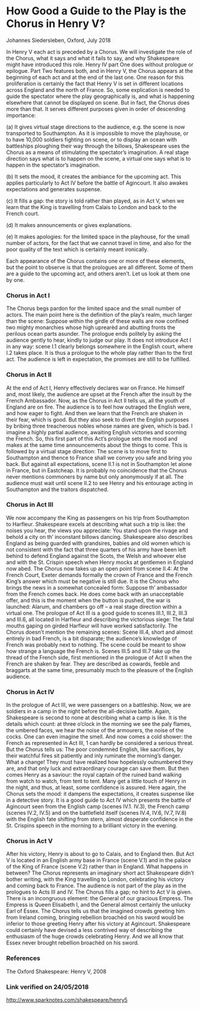 
# How Good a Guide to the Play is the Chorus in Henry V?


Johannes Siedersleben, Oxford, July 2018

In Henry V each act is preceded by a Chorus. We will investigate the role of the
Chorus, what it says and what it fails to say, and why Shakespeare might have
introduced this role. Henry IV part One does without prologue or epilogue. Part Two features both,
and in Henry V, the Chorus appears at the beginning of each act and at the end of
the last one. One reason for this proliferation is certainly the fact that Henry V is
set in different locations across England and the north of France. So, some
explication is needed to guide the spectator where the play geographically is, and
what is happening elsewhere that cannot be displayed on scene. But in fact, the
Chorus does more than that. It serves different purposes given in order of
descending importance:

(a) It gives virtual stage directions to the audience, e.g. the scene is now
transported to Southampton. As it is impossible to move the playhouse, or to
have 10,000 soldiers fighting on scene, or to display an ocean with battleships
ploughing their way through the billows, Shakespeare uses the Chorus as a
means of stimulating the spectator’s imagination. A real stage direction says
what is to happen on the scene, a virtual one says what is to happen in the
spectator’s imagination.

(b) It sets the mood, it creates the ambiance for the upcoming act. This applies
particularly to Act IV before the battle of Agincourt. It also awakes
expectations and generates suspense.

(c) It fills a gap: the story is told rather than played, as in Act V, when we learn
that the King is travelling from Calais to London and back to the French court.

(d) It makes announcements or gives explanations.

(e) It makes apologies: for the limited space in the playhouse, for the small
number of actors, for the fact that we cannot travel in time, and also for the
poor quality of the text which is certainly meant ironically.

Each appearance of the Chorus contains one or more of these elements, but the
point to observe is that the prologues are all different. Some of them are a guide
to the upcoming act, and others aren’t. Let us look at them one by one.

### Chorus in Act I

The Chorus begs pardon for the limited space and the small number of actors.
The main point here is the definition of the play’s realm, much larger than the
scene: Suppose within the girdle of these walls are now confined two mighty
monarchies whose high uprearèd and abutting fronts the perilous ocean parts
asunder. The prologue ends politely by asking the audience gently to hear, kindly
to judge our play. It does not introduce Act I in any way: scene I.1 clearly belongs
somewhere in the English court, where I.2 takes place. It is thus a prologue to the
whole play rather than to the first act. The audience is left in expectation, the
promises are still to be fulfilled.

### Chorus in Act II

At the end of Act I, Henry effectively declares war on France. He himself and,
most likely, the audience are upset at the French after the insult by the French
Ambassador. Now, as the Chorus in Act II tells us, all the youth of England are on
fire. The audience is to feel how outraged the English were, and how eager to
fight. And then we learn that the French are shaken in their fear, which is good.
But they also seek to divert the English purposes by bribing three treacherous
nobles whose names are given, which is bad. I imagine a highly partial audience,
awaiting English victories and scorning the French. So, this first part of this Act’s
prologue sets the mood and makes at the same time announcements about the
things to come. This is followed by a virtual stage direction: The scene is to move
first to Southampton and thence to France shall we convey you safe and bring
you back. But against all expectations, scene II.1 is not in Southampton let alone
in France, but in Eastcheap. It is probably no coincidence that the Chorus never
mentions commoners by name but only anonymously if at all. The audience
must wait until scene II.2 to see Henry and his entourage acting in Southampton
and the traitors dispatched.

### Chorus in Act III

We now accompany the King as passengers on his trip from Southampton to
Harfleur. Shakespeare excels at describing what such a trip is like: the noises you
hear, the views you appreciate: You stand upon the rivage and behold a city on
th’ inconstant billows dancing. Shakespeare also describes England as being
guarded with grandsires, babies and old women which is not consistent with the
fact that three quarters of his army have been left behind to defend England
against the Scots, the Welsh and whoever else and with the St. Crispin speech
when Henry mocks at gentlemen in England now abed. The Chorus now takes up
an open point from scene II.4: At the French Court, Exeter demands formally the
crown of France and the French King’s answer which must be negative is still due.
It is the Chorus who brings the news in a somewhat concealed form: Suppose th’
ambassador from the French comes back. He does come back with an
unacceptable offer, and this is the moment when the button is pushed, the war is
launched: Alarum, and chambers go off – a real stage direction within a virtual
one. The prologue of Act III is a good guide to scenes III.1, III.2, III.3 and III.6, all
located in Harfleur and describing the victorious siege: The fatal mouths gaping
on girded Harfleur will have worked satisfactorily. The Chorus doesn’t mention
the remaining scenes: Scene III.4, short and almost entirely in bad French, is a bit
disparate; the audience’s knowledge of French was probably next to nothing. The
scene could be meant to show how strange a language the French is. Scenes III.5
and III.7 take up the thread of the French side, first mentioned in the prologue of
Act II when the French are shaken by fear. They are described as cowards, feeble
and braggarts at the same time, presumably much to the pleasure of the English
audience.

### Chorus in Act IV

In the prologue of Act III, we were passengers on a battleship. Now, we are
soldiers in a camp in the night before the all-decisive battle. Again, Shakespeare
is second to none at describing what a camp is like. It is the details which count:
at three o’clock in the morning we see the paly flames, the umbered faces, we
hear the noise of the armourers, the noise of the cocks. One can even imagine
the smell. And now comes a cold shower: the French as represented in Act III, 1
can hardly be considered a serious threat. But the Chorus tells us: The poor
condemnèd English, like sacrifices, by their watchful fires sit patiently and inly
ruminate the morning’s danger. What a change! They must have realized how
hopelessly outnumbered they are, and that only luck and extraordinary courage
can save them. But then comes Henry as a saviour: the royal captain of the
ruined band walking from watch to watch, from tent to tent. Many get a little
touch of Henry in the night, and thus, at least, some confidence is assured.
Here again, the Chorus sets the mood: it dampens the expectations, it creates
suspense like in a detective story. It is a good guide to Act IV which presents the
battle of Agincourt seen from the English camp (scenes IV.1. IV.3), the French
camp (scenes IV.2, IV.5) and on the battlefield itself (scenes IV.4, IV.6, IV.7, IV.8)
with the English fate shifting from stern, almost desperate confidence in the St.
Crispins speech in the morning to a brilliant victory in the evening.

### Chorus in Act V

After his victory, Henry is about to go to Calais, and to England then. But Act V is
located in an English army base in France (scene V.1) and in the palace of the King
of France (scene V.2) rather than in England. What happens in between? The
Chorus represents an imaginary short act Shakespeare didn’t bother writing, with
the King travelling to London, celebrating his victory and coming back to France.
The audience is not part of the play as in the prologues to Acts III and IV. The
Chorus fills a gap; no hint to Act V is given. There is an incongruous element: the
General of our gracious Empress. The Empress is Queen Elisabeth I, and the
General almost certainly the unlucky Earl of Essex. The Chorus tells us that the
imagined crowds greeting him from Ireland coming, bringing rebellion broachèd
on his sword would be inferior to those greeting Henry after his victory at
Agincourt. Shakespeare could certainly have devised a less contrived way of
describing the enthusiasm of the huge crowds celebrating Henry. And we all
know that Essex never brought rebellion broachèd on his sword.

### References
The Oxford Shakespeare: Henry V, 2008

### Link verified on 24/05/2018
http://www.sparknotes.com/shakespeare/henry5
